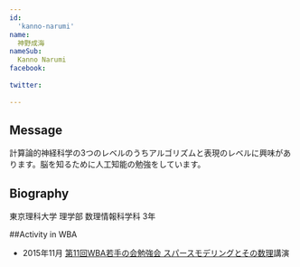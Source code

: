 ```yaml
---
id:
  'kanno-narumi'
name:
  神野成海
nameSub:
  Kanno Narumi
facebook:
 
twitter:
  
---
```



## Message
計算論的神経科学の3つのレベルのうちアルゴリズムと表現のレベルに興味があります。脳を知るために人工知能の勉強をしています。
## Biography
東京理科大学 理学部 数理情報科学科 3年

##Activity in WBA
- 2015年11月 [ 第11回WBA若手の会勉強会 スパースモデリングとその数理](http://wbawakate.jp/posts/events/11th/)講演
